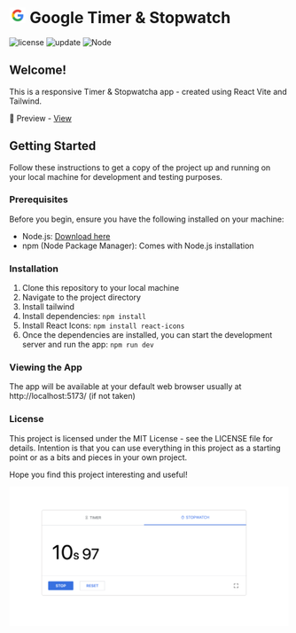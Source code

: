 # <span><img src="./public/google.png" alt="google-timer" style="height: 1em;"></span> Google Timer & Stopwatch

<div>
  <img src="https://img.shields.io/badge/📖%20license-%20MIT-a964d0.svg" alt="license"/> 
  <img id="last-update-badge" src="https://img.shields.io/badge/%F0%9F%93%85%20Last%20update%20-%20March%2003%2C%202024-267a60.svg" alt="update" /> 
  <img src="https://img.shields.io/badge/%E2%9C%94%20Updated%20For%20Version%20-%20Node%2020.10.0-187e25.svg" alt="Node"/>
</div>

## Welcome!

This is a responsive Timer & Stopwatcha app - created using React Vite and Tailwind.

🔹 Preview -  <a href="https://simonakom.github.io/google-timer-stopwatch/dist/index.html">View</a><h4>
 

## Getting Started

Follow these instructions to get a copy of the project up and running on your local machine for development and testing purposes.

### Prerequisites

Before you begin, ensure you have the following installed on your machine:

- Node.js: [Download here](https://nodejs.org/)
- npm (Node Package Manager): Comes with Node.js installation

### Installation

1. Clone this repository to your local machine
2. Navigate to the project directory
3. Install tailwind
4. Install dependencies: `npm install`
5. Install React Icons: `npm install react-icons`
6. Once the dependencies are installed, you can start the development server and run the app:  `npm run dev`

### Viewing the App

The app will be available at your default web browser usually at http://localhost:5173/ (if not taken)

### License
This project is licensed under the MIT License - see the LICENSE file for details. Intention is that you can use everything in this project as a starting point or as a bits and pieces in your own project.

Hope you find this project interesting and useful!

<div><img src="./public/timer.png" alt="timer"></div>






